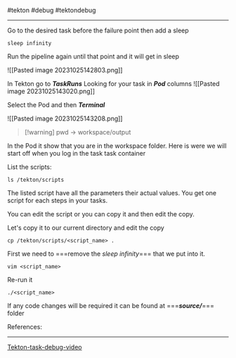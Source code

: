 #tekton #debug #tektondebug
***

Go to the desired task before the failure point then add a sleep
```
sleep infinity
```

Run the pipeline again until that point and it will get in sleep

![[Pasted image 20231025142803.png]]

In Tekton go to ***TaskRuns*** 
	Looking for your task in ***Pod*** columns
	![[Pasted image 20231025143020.png]]

Select the Pod and then ***Terminal***

![[Pasted image 20231025143208.png]]

>[!warning] pwd -> workspace/output


In the Pod it show that you are in the workspace folder.
Here is were we will start off when you log in the task task container

List the scripts:
```
ls /tekton/scripts
```

The listed script have all the parameters their actual values.
You get one script for each steps in your tasks.

You can edit the script or you can copy it and then edit the copy.

Let's copy it to our current directory and edit the copy
```
cp /tekton/scripts/<script_name> .
```

First we need to ===remove the *sleep infinity*=== that we put into it.
```
vim <script_name>
```

Re-run it
```
./<script_name>
```

If any code changes will be required it can be found at ===***source/***=== folder




References:
***

[Tekton-task-debug-video](https://azureford.sharepoint.com/sites/SDE/_layouts/15/stream.aspx?id=%2Fsites%2FSDE%2FVideos%2FTekton%2DTask%2DDebug%2Ftekton%2Dtask%2Ddebug%2Emp4&referrer=StreamWebApp%2EWeb&referrerScenario=AddressBarCopied%2Eview)












